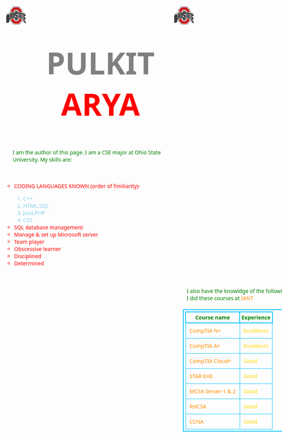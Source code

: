 <!DOCTYPE html>
<html>
<head>
<title>MyWebPage</title>
<style>
.Heading{
	border : 0px;
	width = 350px;
	font-family:Segoe UI;
	font-size:80px;
}
.text{
	//border-left:5px solid red;
	padding:10px;
	margin:10px;
	font-family:Segoe UI;
	color:green;
}
.list{
	font-family:Segoe UI;
	list-style-type:circle;
	color:red;
}
.sublist{
	font-family:Segoe UI;
	color:skyblue;
}
table,th{
	border:2px solid DeepSkyBlue;
	margin :10px;
	padding : 4px;
	font-family:Segoe UI;
	color:green;
}
td{
	border:1px solid DeepSkyBlue;
	margin :10px;
	padding:10px;
	font-family:Segoe UI;
	color:Gold;
}
a{
 	color:rgb(255, 140, 0);
	text-decoration:none;
}
a:hover{
	color:rgba(255, 140,0,0.5);
	
}	
div#myText{
	position: absolute; 
	width: 500px;
	height : 550px;
	padding: 10px;
	margin: 10px;
	top: 0 px; 
	left: 0 px; 
	
}
div#myTable{
	position: absolute; 
	width : 400px;
	height : 550px;
	margin-left : 450px;
	margin-top:10px ;
	padding : 10px;
	 
}
div#myImageGallery{
	position:absolute;
	margin-left:950px;
	padding:10px;
}
div#myImage1{
	position:absolute;
	//border:2px dashed tomato;
	padding:5px;
}
div#myImage2{
	position:absolute;
	//border:2px dashed tomato;
	margin-left:170px;
	padding:5px;
}
div#myImage3{
	position:absolute;
	//border:2px dashed tomato;
	margin-top:170px;
	padding:5px;
}
div#myImage4{
	position:absolute;
	//border:2px dashed tomato;
	margin-top:170px;
	margin-left:170px;
	padding:5px;
}
div#myImage6{
	position:absolute;
	//border:2px dashed tomato;
	margin-top:340px;
	margin-left:170px;
	padding:5px;
}
div#myImage5{
	position:absolute;
	//border:2px dashed tomato;
	margin-top:340px;
	padding:5px;
}
img:hover{
	border:5px solid green;
}
	
</style>
</head>

<body>
<p style="float:left"><img src="logo.jpg" style="width:60px;height:60px"></P>
<p style="float:right"><img src="logo.jpg" style="width:60px;height:60px"></P>
<h1 class ="Heading" align=center><span style="color:grey">PULKIT </span><span style="color:red">ARYA</span></h1>

<div id = "myText">
<p class = "text">
I am the author of this page. I am a CSE major at Ohio State University. My skills are:
</p>

<br>
<ol class = "list">
<li>CODING LANGUAGES KNOWN (order of fimiliarity)-</li>
	<ol class = "sublist">
	<li>C++</li>
	<li>HTML,SQL</li>
	<li>Java,PHP</li>
	<li>CSS</li>
	</ol>
<li>SQL database management</li>
<li>Manage & set up Microsoft server</li>
<li>Team player</li>
<li>Obscessive learner</li>
<li>Disciplined</li>
<li>Determined</li>
</ol>
</div>
<div id = "myTable">
<p class = "text">I also have the knowldge of the following courses:<br>
I did these courses at <a href="https://iantindia.com/" title="link to website" target = "_blank" >IANT </a></p>
<table>
<tr>
	<th>Course name</th>
	<th>Experience</th>
</tr>
<tr>
	<td><a href="https://certification.comptia.org/certifications/network" title = "link to website" target="_blank">CompTIA N+</a></td>
	<td>Excellenct</td>
</tr>
<tr>
	<td><a href="https://certification.comptia.org/certifications/a" title = "link to website" target="_blank">CompTIA A+</a></td>
	<td>Excellenct</td>
</tr>
<tr>
	<td><a href="https://certification.comptia.org/certifications/cloud" title = "link to website" target="_blank">CompTIA Cloud+</a></td>
	<td>Good</td>
</tr>

<tr>
	<td><a href="https://www.starcertification.org/Certifications/Certificate/Ethical-Hacking-Expert" title ="link to website" target="_blank">STAR EHE</a></td>
	<td>Good</td>
</tr>
<tr>
	<td><a href="https://www.microsoft.com/en-us/learning/mcsa-windows-server-certification.aspx" title="link to website" target="_blank">MCSA Server-1 & 2</a></td>
	<td>Good</td>
</tr>
<tr>
	<td><a href="https://www.redhat.com/en/services/certification/rhcsa" title="link to website" target="_blank">RHCSA</td>
	<td>Good</td>
</tr>
<tr>
	<td><a href="https://www.cisco.com/c/en/us/training-events/training-certifications/certifications/associate/ccna-routing-switching.html" title="link to website" target="_blank">CCNA</td>
	<td>Good</td>
</tr>
</table>
</div>
<div id="myImageGallery">
<div id="myImage1">
<a href="https://en.wikipedia.org/wiki/C%2B%2B" target ="_blank"><img src = "Slideshow_1.png" alt="C++ logo" style="width:150px;height=150px" ></a>
</div>
<div id="myImage2">
<a href="https://en.wikipedia.org/wiki/HTML5" target="_blank"><img src = "Slideshow_2.png" alt="HTML5 logo" style="width:150px;height=150px"></a>
</div>
<div id="myImage3">
<a href="https://en.wikipedia.org/wiki/Java_(programming_language)" target="_blank"><img src = "Slideshow_3.png" alt="JAVA logo" style="width:150px;height=150px"></a>
</div>
<div id="myImage4">
<a href="https://en.wikipedia.org/wiki/Cascading_Style_Sheets" target="_blank"><img src = "Slideshow_4.png" alt="CSS3 logo" style="width:150px;height=150px"></a>
</div>
<div id="myImage5">
<a href="https://en.wikipedia.org/wiki/PHP" target="_blank"><img src = "Slideshow_5.jpg" alt="PHP logo" style="width:150px;height=150px"></a>
</div>
<div id="myImage6">
<a href="https://en.m.wikipedia.org/wiki/SQL" target="_blank"><img src = "Slideshow_6.png" alt="SQL logo" style="width:150px;height=150px"></a>
</div>
</div>
</body>
</html>
